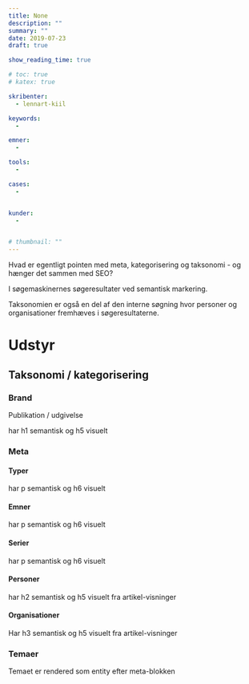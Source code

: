 ```yaml
---
title: None
description: ""
summary: ""
date: 2019-07-23
draft: true

show_reading_time: true

# toc: true
# katex: true

skribenter:
  - lennart-kiil

keywords:
  -

emner:
  -

tools:
  -

cases:
  -


kunder:
  -


# thumbnail: ""
---
```


Hvad er egentligt pointen med meta, kategorisering og taksonomi - og hænger det sammen med SEO?

I søgemaskinernes søgeresultater ved semantisk markering.

Taksonomien er også en del af den interne søgning hvor personer og organisationer fremhæves i søgeresultaterne.

# Udstyr

## Taksonomi / kategorisering

### Brand

Publikation / udgivelse

har h1 semantisk og h5 visuelt

### Meta

#### Typer

har p semantisk og h6 visuelt

#### Emner

har p semantisk og h6 visuelt

#### Serier

har p semantisk og h6 visuelt

#### Personer

har h2 semantisk og h5 visuelt fra artikel-visninger

#### Organisationer

Har h3 semantisk og h5 visuelt fra artikel-visninger


### Temaer

Temaet er rendered som entity efter meta-blokken
